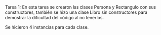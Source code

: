 Tarea 1:
En esta tarea se crearon las clases Persona y Rectangulo con sus constructores, también se hizo una clase Libro sin constructores para demostrar la dificultad del código al no tenerlos.

Se hicieron 4 instancias para cada clase.